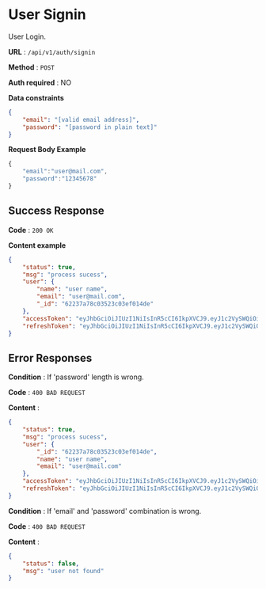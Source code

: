 # User Signin

User Login.

**URL** : `/api/v1/auth/signin`

**Method** : `POST`

**Auth required** : NO

**Data constraints**

```json
{
    "email": "[valid email address]",
    "password": "[password in plain text]"
}
```


**Request Body Example**
```javascript
{
    "email":"user@mail.com",
    "password":"12345678"
}
```

## Success Response

**Code** : `200 OK`

**Content example**

```json
{
    "status": true,
    "msg": "process sucess",
    "user": {
        "name": "user name",
        "email": "user@mail.com",
        "_id": "62237a78c03523c03ef014de"
    },
    "accessToken": "eyJhbGciOiJIUzI1NiIsInR5cCI6IkpXVCJ9.eyJ1c2VySWQiOiI2MjIzN2E3OGMwMzUyM2MwM2VmMDE0ZGUiLCJpYXQiOjE2NDY0OTIyODAsImV4cCI6MTY0NjQ5MjM0MH0.-_ZJG7kx_NCiRUTba0h0GodBX57ehuSs_rN17fDfufI",
    "refreshToken": "eyJhbGciOiJIUzI1NiIsInR5cCI6IkpXVCJ9.eyJ1c2VySWQiOiI2MjIzN2E3OGMwMzUyM2MwM2VmMDE0ZGUiLCJpYXQiOjE2NDY0OTIyODAsImV4cCI6MTY0NjQ5NTg4MH0.JvCESJUotnXsSu2AoTEtXTxX2qpi2gbGvghdFM-wuoU"
}
```

## Error Responses

**Condition** : If 'password' length is wrong.

**Code** : `400 BAD REQUEST`

**Content** :

```json
{
    "status": true,
    "msg": "process sucess",
    "user": {
        "_id": "62237a78c03523c03ef014de",
        "name": "user name",
        "email": "user@mail.com"
    },
    "accessToken": "eyJhbGciOiJIUzI1NiIsInR5cCI6IkpXVCJ9.eyJ1c2VySWQiOiI2MjIzN2E3OGMwMzUyM2MwM2VmMDE0ZGUiLCJpYXQiOjE2NDY0OTI3MjAsImV4cCI6MTY0NjQ5Mjc4MH0.8Ewd9hlO06BojIfoI_DhyC51LTsdxAh1Z-_HV8MhVhE",
    "refreshToken": "eyJhbGciOiJIUzI1NiIsInR5cCI6IkpXVCJ9.eyJ1c2VySWQiOiI2MjIzN2E3OGMwMzUyM2MwM2VmMDE0ZGUiLCJpYXQiOjE2NDY0OTI3MjAsImV4cCI6MTY0NjQ5NjMyMH0.GimTwmjNQ1dKOora7OuCLMoMa0INbUfEJZ13i_NFQKI"
}
```

**Condition** : If 'email' and 'password' combination is wrong.

**Code** : `400 BAD REQUEST`

**Content** :

```json
{
    "status": false,
    "msg": "user not found"
}
```